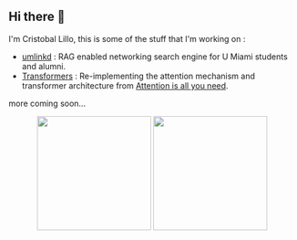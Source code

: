 ## Hi there 👋

I'm Cristobal Lillo, this is some of the stuff that I'm working on :

- [umlinkd](https://github.com/crilillo14/umlinkdsv) : RAG enabled networking search engine for U Miami students and alumni.
- [Transformers](https://github.com/crilillo14/transformers) : Re-implementing the attention mechanism and transformer architecture from [Attention is all you need](https://arxiv.org/abs/1706.03762).

more coming soon...

<p align="center">
  <img src="https://github-readme-stats.vercel.app/api?username=crilillo14" height="200">
  <img src="https://github-readme-stats.vercel.app/api/top-langs?username=crilillo14&layout=donut&langs_count=10" height="200">
</p>



<!--
**crilillo14/crilillo14** is a ✨ _special_ ✨ repository because its `README.md` (this file) appears on your GitHub profile.

Here are some ideas to get you started:

- 🔭 I’m currently working on ...
- 🌱 I’m currently learning ...
- 👯 I’m looking to collaborate on ...
- 🤔 I’m looking for help with ...
- 💬 Ask me about ...
- 📫 How to reach me: ...
- 😄 Pronouns: ...
- ⚡ Fun fact: ...
-->
